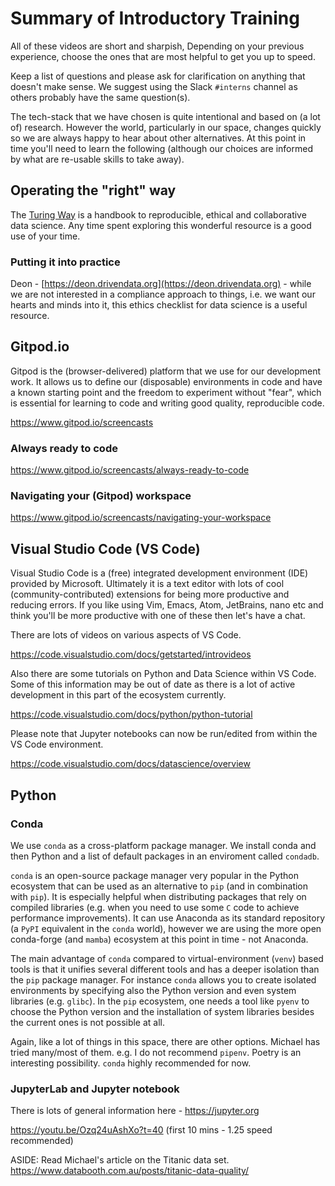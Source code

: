 # Summary of Introductory Training

All of these videos are short and sharpish, Depending on your previous experience, choose the ones that are most helpful to get you up to speed.

Keep a list of questions and please ask for clarification on anything that doesn't make sense. We suggest using the Slack `#interns` channel as others
probably have the same question(s).

The tech-stack that we have chosen is quite intentional and based on (a lot of) research. However the world, particularly in our space, changes quickly so we are always happy to hear about other alternatives. At this point in time you'll need to learn the following (although our choices are informed by what are re-usable skills to take away).

## Operating the "right" way 

The [Turing Way](https://the-turing-way.netlify.app) is a handbook to reproducible, ethical and collaborative data science. Any time spent exploring this wonderful resource is a good use of your time.
### Putting it into practice

Deon - [https://deon.drivendata.org](https://deon.drivendata.org) - while we are not interested in
a compliance approach to things, i.e. we want our hearts and minds into it, this ethics checklist for data science is a useful resource.

## Gitpod.io

Gitpod is the (browser-delivered) platform that we use for our development work. It allows us to define our (disposable) environments in code and have a known starting point and the freedom to experiment without "fear", which is essential for learning to code and writing good quality, reproducible code.

https://www.gitpod.io/screencasts

### Always ready to code

https://www.gitpod.io/screencasts/always-ready-to-code

### Navigating your (Gitpod) workspace

https://www.gitpod.io/screencasts/navigating-your-workspace

## Visual Studio Code (VS Code)

Visual Studio Code is a (free) integrated development environment (IDE) provided by Microsoft. Ultimately it is a text editor with lots of cool (community-contributed) extensions for being more productive and reducing errors. If you like using Vim, Emacs, Atom, JetBrains, nano etc and think you'll be more productive with one of these then let's have a chat.

There are lots of videos on various aspects of VS Code.

https://code.visualstudio.com/docs/getstarted/introvideos

Also there are some tutorials on Python and Data Science within VS Code. Some of this information may be out of date as there is a lot of active development in this part of the ecosystem currently.

https://code.visualstudio.com/docs/python/python-tutorial

Please note that Jupyter notebooks can now be run/edited from within the VS Code environment.

https://code.visualstudio.com/docs/datascience/overview



## Python

### Conda

We use `conda` as a cross-platform package manager. We install conda and then Python and a list of default packages in an enviroment called `condadb`.

`conda` is an open-source package manager very popular in the Python ecosystem that can be used as an alternative to `pip` (and in combination with `pip`). It is especially helpful when distributing packages that rely on compiled libraries (e.g. when you need to use some `C` code to achieve performance improvements). It can use Anaconda as its standard repository (a `PyPI` equivalent in the `conda` world), however we are using the more open conda-forge (and `mamba`) ecosystem at this point in time - not Anaconda.

The main advantage of `conda` compared to virtual-environment (`venv`) based tools is that it unifies several different tools and has a deeper isolation than the `pip` package manager. For instance `conda` allows you to create isolated environments by specifying also the Python version and even system libraries (e.g. `glibc`). In the `pip` ecosystem, one needs a tool like `pyenv` to choose the Python version and the installation of system libraries besides the current ones is not possible at all.

Again, like a lot of things in this space, there are other options. Michael has tried many/most of them. e.g. I do not recommend `pipenv`. Poetry is an interesting possibility. `conda` highly recommended for now.

### JupyterLab and Jupyter notebook

There is lots of general information here - https://jupyter.org

https://youtu.be/Ozq24uAshXo?t=40 (first 10 mins - 1.25 speed recommended)

ASIDE: Read Michael's article on the Titanic data set. https://www.databooth.com.au/posts/titanic-data-quality/

